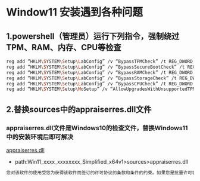 # Window11 安装遇到各种问题

## 1.powershell（管理员）运行下列指令，强制绕过TPM、RAM、内存、CPU等检查

```sh
reg add “HKLM\SYSTEM\Setup\LabConfig” /v “BypassTPMCheck” /t REG_DWORD /d “1” /f
reg add “HKLM\SYSTEM\Setup\LabConfig” /v “BypassSecureBootCheck” /t REG_DWORD /d “1” /f
reg add “HKLM\SYSTEM\Setup\LabConfig” /v “BypassRAMCheck” /t REG_DWORD /d “1” /f
reg add “HKLM\SYSTEM\Setup\LabConfig” /v “BypassStorageCheck” /t REG_DWORD /d “1” /f
reg add “HKLM\SYSTEM\Setup\LabConfig” /v “BypassCPUCheck” /t REG_DWORD /d “1” /f
reg add “HKLM\SYSTEM\Setup\MoSetup” /v “AllowUpgradesWithUnsupportedTPMOrCPU” /t REG_DWORD /d “1” /f
```

## 2.替换sources中的appraiserres.dll文件
### appraiserres.dll文件是Windows10的检查文件，替换Windows11中的安装环境后即可解决
[appraiserres.dll](https://github.com/1655525068/OSToolsManual/raw/main/windows/00_windows_install/dll/appraiserres.dll)

- path:Win11_xxxx_xxxxxxxx_Simplified_x64v1>sources>appraiserres.dll

```sh
您对该软件的使用受您为获得该软件而签订的许可协议的条款和条件的约束。如果您是批量许可客户，则您对该软件的使用应受批量许可协议的约束。如果您未从 Microsoft 或其许可的分销商处获得该软件的有效许可，则不得使用该软件。
```

